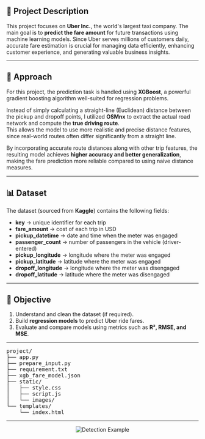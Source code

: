 ## 🚖 Project Description

This project focuses on **Uber Inc.**, the world's largest taxi company. The main goal is to **predict the fare amount** for future transactions using machine learning models. Since Uber serves millions of customers daily, accurate fare estimation is crucial for managing data efficiently, enhancing customer experience, and generating valuable business insights.

---

## 🚀 Approach

For this project, the prediction task is handled using **XGBoost**, a powerful gradient boosting algorithm well-suited for regression problems.  

Instead of simply calculating a straight-line (Euclidean) distance between the pickup and dropoff points, I utilized **OSMnx** to extract the actual road network and compute the **true driving route**.  
This allows the model to use more realistic and precise distance features, since real-world routes often differ significantly from a straight line.  

By incorporating accurate route distances along with other trip features, the resulting model achieves **higher accuracy and better generalization**, making the fare prediction more reliable compared to using naive distance measures.

---

## 📊 Dataset

The dataset (sourced from **Kaggle**) contains the following fields:

- **key** → unique identifier for each trip  
- **fare_amount** → cost of each trip in USD  
- **pickup_datetime** → date and time when the meter was engaged  
- **passenger_count** → number of passengers in the vehicle (driver-entered)  
- **pickup_longitude** → longitude where the meter was engaged  
- **pickup_latitude** → latitude where the meter was engaged  
- **dropoff_longitude** → longitude where the meter was disengaged  
- **dropoff_latitude** → latitude where the meter was disengaged  

---

## 🎯 Objective

1. Understand and clean the dataset (if required).  
2. Build **regression models** to predict Uber ride fares.  
3. Evaluate and compare models using metrics such as **R², RMSE, and MSE**.  

---

<pre>
project/
├── app.py               
├── prepare_input.py     
├── requirement.txt
├── xgb_fare_model.json   
├── static/             
│   ├── style.css        
│   ├── script.js        
│   └── images/          
└── templates/           
    └── index.html   
</pre>

---
    
<p align="center">
  <img src="Content/demo-web.gif" alt="Detection Example"/>
</p>
